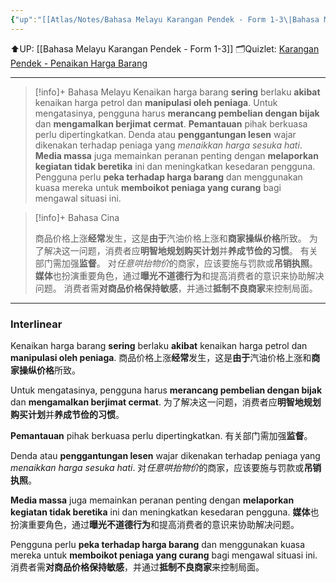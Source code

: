 ```yaml
---
{"up":"[[Atlas/Notes/Bahasa Melayu Karangan Pendek - Form 1-3\|Bahasa Melayu Karangan Pendek - Form 1-3]]","dg-publish":true,"permalink":"/atlas/notes/form-3-karangan-pendek-kenaikan-harga-barang/","dgPassFrontmatter":true}
---
```


⬆️UP: [[Bahasa Melayu Karangan Pendek - Form 1-3]]
🗂️Quizlet: [Karangan Pendek - Penaikan Harga Barang](https://quizlet.com/my/976006558/karangan-pendek-penaikan-harga-barang-flash-cards/?i=1vbzw5&x=1jqt)

---

> [!info]+ Bahasa Melayu
> Kenaikan harga barang **sering** berlaku **akibat** kenaikan harga petrol dan **manipulasi oleh peniaga**. 
> Untuk mengatasinya, pengguna harus **merancang pembelian dengan bijak** dan **mengamalkan berjimat cermat**. 
> **Pemantauan** pihak berkuasa perlu dipertingkatkan. 
> Denda atau **penggantungan lesen** wajar dikenakan terhadap peniaga yang *menaikkan harga sesuka hati*.
>  **Media massa** juga memainkan peranan penting dengan **melaporkan kegiatan tidak beretika** ini dan meningkatkan kesedaran pengguna. 
>  Pengguna perlu **peka terhadap harga barang** dan menggunakan kuasa mereka untuk **memboikot peniaga yang curang** bagi mengawal situasi ini.


> [!info]+ Bahasa Cina
> 
> 商品价格上涨**经常**发生，这是**由于**汽油价格上涨和**商家操纵价格**所致。
> 为了解决这一问题，消费者应**明智地规划购买计划**并**养成节俭的习惯**。
> 有关部门需加强**监督**。
> 对*任意哄抬物价*的商家，应该要施与罚款或**吊销执照**。
> **媒体**也扮演重要角色，通过**曝光不道德行为**和提高消费者的意识来协助解决问题。
> 消费者需**对商品价格保持敏感**，并通过**抵制不良商家**来控制局面。



---

### Interlinear

Kenaikan harga barang **sering** berlaku **akibat** kenaikan harga petrol dan **manipulasi oleh peniaga**. 
商品价格上涨**经常**发生，这是**由于**汽油价格上涨和**商家操纵价格**所致。

Untuk mengatasinya, pengguna harus **merancang pembelian dengan bijak** dan **mengamalkan berjimat cermat**. 
为了解决这一问题，消费者应**明智地规划购买计划**并**养成节俭的习惯**。

**Pemantauan** pihak berkuasa perlu dipertingkatkan. 
有关部门需加强**监督**。

Denda atau **penggantungan lesen** wajar dikenakan terhadap peniaga yang *menaikkan harga sesuka hati*. 
对*任意哄抬物价*的商家，应该要施与罚款或**吊销执照**。

**Media massa** juga memainkan peranan penting dengan **melaporkan kegiatan tidak beretika** ini dan meningkatkan kesedaran pengguna. 
**媒体**也扮演重要角色，通过**曝光不道德行为**和提高消费者的意识来协助解决问题。

Pengguna perlu **peka terhadap harga barang** dan menggunakan kuasa mereka untuk **memboikot peniaga yang curang** bagi mengawal situasi ini.
消费者需**对商品价格保持敏感**，并通过**抵制不良商家**来控制局面。
